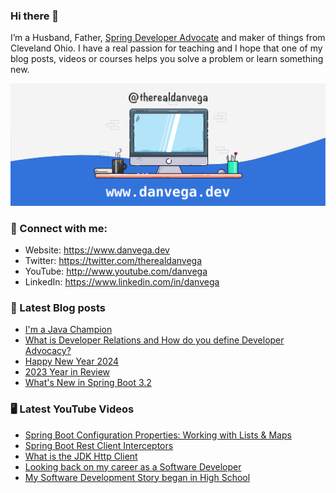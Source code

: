 ### Hi there 👋

I’m a Husband, Father, [Spring Developer Advocate](https://tanzu.vmware.com/developer/advocates/) and maker of things from Cleveland Ohio. I have a real passion for teaching and I hope that one of my blog posts, videos or courses helps you solve a problem or learn something new.

![Profile Header](./github_profile_header.png)

### 🤝 Connect with me:

- Website: https://www.danvega.dev
- Twitter: https://twitter.com/therealdanvega
- YouTube: http://www.youtube.com/danvega
- LinkedIn: https://www.linkedin.com/in/danvega

### 📝 Latest Blog posts

<!-- BLOG-POST-LIST:START -->
- [I&#39;m a Java Champion](/blog/2024/01/21/java-champion)
- [What is Developer Relations and How do you define Developer Advocacy?](/blog/2024/01/15/developer-advocate)
- [Happy New Year 2024](/blog/2024/01/01/happy-new-year-2024)
- [2023 Year in Review](/blog/2023/12/30/2023-year-in-review)
- [What&#39;s New in Spring Boot 3.2](/blog/2023/12/20/spring-boot-3-2)
<!-- BLOG-POST-LIST:END -->

### 🖥 Latest YouTube Videos

<!-- YOUTUBE:START -->
- [Spring Boot Configuration Properties: Working with Lists &amp; Maps](https://www.youtube.com/watch?v=RiG9YORZOfc)
- [Spring Boot Rest Client Interceptors](https://www.youtube.com/watch?v=nedhXAU8U4s)
- [What is the JDK Http Client](https://www.youtube.com/watch?v=lAPwxM2hzVQ)
- [Looking back on my career as a Software Developer](https://www.youtube.com/watch?v=1aX4bO4EZSU)
- [My Software Development Story began in High School](https://www.youtube.com/watch?v=eMNSxz_Et6M)
<!-- YOUTUBE:END -->
